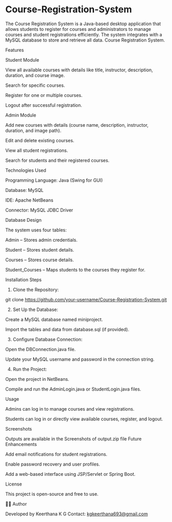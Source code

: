 # Course-Registration-System
The Course Registration System is a Java-based desktop application that allows students to register for courses and administrators to manage courses and student registrations efficiently. The system integrates with a MySQL database to store and retrieve all data.
Course Registration System.

Features

Student Module

View all available courses with details like title, instructor, description, duration, and course image.

Search for specific courses.

Register for one or multiple courses.

Logout after successful registration.


Admin Module

Add new courses with details (course name, description, instructor, duration, and image path).

Edit and delete existing courses.

View all student registrations.

Search for students and their registered courses.

Technologies Used

Programming Language: Java (Swing for GUI)

Database: MySQL

IDE: Apache NetBeans

Connector: MySQL JDBC Driver

Database Design

The system uses four tables:

Admin – Stores admin credentials.

Student – Stores student details.

Courses – Stores course details.

Student_Courses – Maps students to the courses they register for.

Installation Steps

1. Clone the Repository:

git clone https://github.com/your-username/Course-Registration-System.git


2. Set Up the Database:

Create a MySQL database named miniproject.

Import the tables and data from database.sql (if provided).



3. Configure Database Connection:

Open the DBConnection.java file.

Update your MySQL username and password in the connection string.



4. Run the Project:

Open the project in NetBeans.

Compile and run the AdminLogin.java or StudentLogin.java files.


Usage

Admins can log in to manage courses and view registrations.

Students can log in or directly view available courses, register, and logout.

Screenshots

Outputs are available in the Screenshots of output.zip file
Future Enhancements

Add email notifications for student registrations.

Enable password recovery and user profiles.

Add a web-based interface using JSP/Servlet or Spring Boot.

License

This project is open-source and free to use.

👨‍💻 Author

Developed by Keerthana K G
Contact: kgkeerthana693@gmail.com

